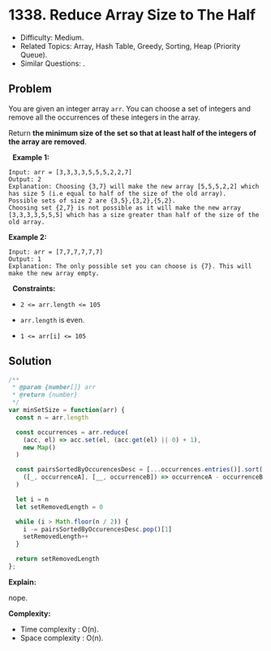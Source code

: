 # 1338. Reduce Array Size to The Half

- Difficulty: Medium.
- Related Topics: Array, Hash Table, Greedy, Sorting, Heap (Priority Queue).
- Similar Questions: .

## Problem

You are given an integer array ```arr```. You can choose a set of integers and remove all the occurrences of these integers in the array.

Return **the minimum size of the set so that **at least** half of the integers of the array are removed**.

 
**Example 1:**

```
Input: arr = [3,3,3,3,5,5,5,2,2,7]
Output: 2
Explanation: Choosing {3,7} will make the new array [5,5,5,2,2] which has size 5 (i.e equal to half of the size of the old array).
Possible sets of size 2 are {3,5},{3,2},{5,2}.
Choosing set {2,7} is not possible as it will make the new array [3,3,3,3,5,5,5] which has a size greater than half of the size of the old array.
```

**Example 2:**

```
Input: arr = [7,7,7,7,7,7]
Output: 1
Explanation: The only possible set you can choose is {7}. This will make the new array empty.
```

 
**Constraints:**


	
- ```2 <= arr.length <= 105```
	
- ```arr.length``` is even.
	
- ```1 <= arr[i] <= 105```



## Solution

```javascript
/**
 * @param {number[]} arr
 * @return {number}
 */
var minSetSize = function(arr) {
  const n = arr.length

  const occurrences = arr.reduce(
    (acc, el) => acc.set(el, (acc.get(el) || 0) + 1),
    new Map()
  )

  const pairsSortedByOccurencesDesc = [...occurrences.entries()].sort(
    ([_, occurrenceA], [__, occurrenceB]) => occurrenceA - occurrenceB
  )

  let i = n
  let setRemovedLength = 0

  while (i > Math.floor(n / 2)) {
    i -= pairsSortedByOccurencesDesc.pop()[1]
    setRemovedLength++
  }

  return setRemovedLength
};
```

**Explain:**

nope.

**Complexity:**

* Time complexity : O(n).
* Space complexity : O(n).
